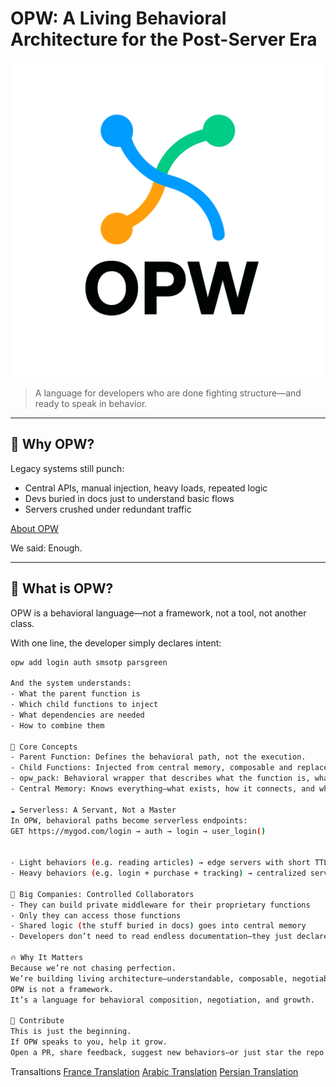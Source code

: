 # OPW: A Living Behavioral Architecture for the Post-Server Era

![OPW Logo](logo/opw.png)

> A language for developers who are done fighting structure—and ready to speak in behavior.

---


## 🧠 Why OPW?

Legacy systems still punch:
- Central APIs, manual injection, heavy loads, repeated logic
- Devs buried in docs just to understand basic flows
- Servers crushed under redundant traffic
  
[About OPW](docs/about.md)

We said: Enough.

---

## 🚀 What is OPW?

OPW is a behavioral language—not a framework, not a tool, not another class.

With one line, the developer simply declares intent:

```bash
opw add login auth smsotp parsgreen

And the system understands:
- What the parent function is
- Which child functions to inject
- What dependencies are needed
- How to combine them

🧩 Core Concepts
- Parent Function: Defines the behavioral path, not the execution.
- Child Functions: Injected from central memory, composable and replaceable.
- opw_pack: Behavioral wrapper that describes what the function is, what it needs, and how it connects.
- Central Memory: Knows everything—what exists, how it connects, and what should be executed.

☁️ Serverless: A Servant, Not a Master
In OPW, behavioral paths become serverless endpoints:
GET https://mygod.com/login → auth → login → user_login()


- Light behaviors (e.g. reading articles) → edge servers with short TTL
- Heavy behaviors (e.g. login + purchase + tracking) → centralized servers with cache and queues

🏢 Big Companies: Controlled Collaborators
- They can build private middleware for their proprietary functions
- Only they can access those functions
- Shared logic (the stuff buried in docs) goes into central memory
- Developers don’t need to read endless documentation—they just declare what they want

🔥 Why It Matters
Because we’re not chasing perfection.
We’re building living architecture—understandable, composable, negotiable.
OPW is not a framework.
It’s a language for behavioral composition, negotiation, and growth.

🤝 Contribute
This is just the beginning.
If OPW speaks to you, help it grow.
Open a PR, share feedback, suggest new behaviors—or just star the repo to let us know you’re watching.
```

Transaltions
[France Translation](docs/README.fr.md)
[Arabic Translation](docs/README.ar.md)
[Persian Translation](docs/README.fa.md)
